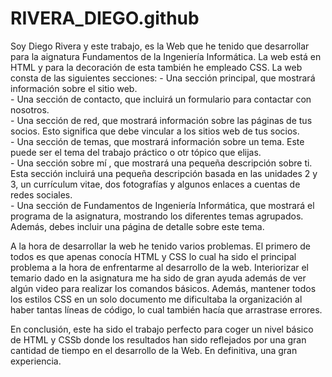 # RIVERA_DIEGO.github

Soy Diego Rivera y este trabajo, es la Web que he tenido que desarrollar para la aignatura Fundamentos de la Ingeniería Informática. La web está en HTML y para la decoración de esta también he empleado CSS. La web consta de las siguientes secciones:
    - Una sección principal, que mostrará información sobre el sitio web.         
    - Una sección de contacto, que incluirá un formulario para contactar con nosotros.     
    - Una sección de red, que mostrará información sobre las páginas de tus socios. Esto significa que debe vincular a los sitios web de tus socios.             
    - Una sección de temas, que mostrará información sobre un tema. Este puede ser el tema del trabajo práctico o otr tópico que elijas.                     
    - Una sección sobre mí , que mostrará una pequeña descripción sobre ti. Esta sección incluirá una pequeña descripción basada en las unidades 2 y 3, un currículum vitae, dos fotografías y algunos enlaces a cuentas de     redes     sociales.                              
    - Una sección de Fundamentos de Ingeniería Informática, que mostrará el programa de la asignatura, mostrando los diferentes temas agrupados. Además, debes incluir una página de detalle sobre este tema.

A la hora de desarrollar la web he tenido varios problemas. El primero de todos es que apenas conocía HTML y CSS lo cual ha sido el principal problema a la hora de enfrentarme al desarrollo de la web. Interiorizar el temario dado en la asignatura me ha sido de gran ayuda además de ver algún video para realizar los comandos básicos. Además, mantener todos los estilos CSS en un solo documento me dificultaba la organización al haber tantas líneas de código, lo cual también hacía que arrastrase errores. 

En conclusión, este ha sido el trabajo perfecto para coger un nivel básico de HTML y CSSb donde los resultados han sido reflejados por una gran cantidad de tiempo en el desarrollo de la Web. En definitiva, una gran experiencia.
